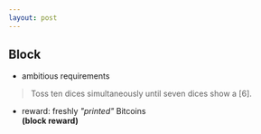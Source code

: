```yaml
---
layout: post
---
```


## Block

* ambitious requirements

> Toss ten dices simultaneously until seven dices show a [6].

* reward: freshly *"printed"* Bitcoins     
**(block reward)**
